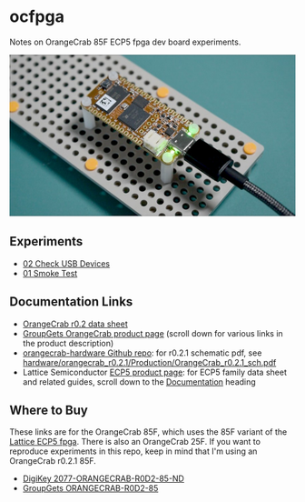 # ocfpga

Notes on OrangeCrab 85F ECP5 fpga dev board experiments.

![OrangeCrab fpga dev board with USB cable. Both LEDs are green.](experiments/01_smoke_test/oc-smoke-test.jpeg)


## Experiments

- [02 Check USB Devices](experiments/02_check_usb_devices/README.md)
- [01 Smoke Test](experiments/01_smoke_test/README.md)


## Documentation Links

- [OrangeCrab r0.2 data sheet](https://groupgets-files.s3.amazonaws.com/Digikey_Marketplace/orangecrab_datasheet-r0.2.pdf)
- [GroupGets OrangeCrab product page](https://groupgets.com/products/orange-crab-85f-lattice-ecp5-fpga-development-kit) (scroll down for various links in the product description)
- [orangecrab-hardware Github repo](https://github.com/orangecrab-fpga/orangecrab-hardware): for r0.2.1 schematic pdf, see [hardware/orangecrab_r0.2.1/Production/OrangeCrab_r0.2.1_sch.pdf](https://github.com/orangecrab-fpga/orangecrab-hardware/blob/main/hardware/orangecrab_r0.2.1/Production/OrangeCrab_r0.2.1_sch.pdf)
- Lattice Semiconductor [ECP5 product page](https://www.latticesemi.com/Products/FPGAandCPLD/ECP5): for ECP5 family data sheet and related guides, scroll down to the [Documentation](https://www.latticesemi.com/Products/FPGAandCPLD/ECP5#_11D625E1D2C7406C96A5312C93FF0CBD) heading


## Where to Buy

These links are for the OrangeCrab 85F, which uses the 85F variant of the
[Lattice ECP5 fpga](https://www.latticesemi.com/Products/FPGAandCPLD/ECP5).
There is also an OrangeCrab 25F. If you want to reproduce experiments in
this repo, keep in mind that I'm using an OrangeCrab r0.2.1 85F.

- [DigiKey 2077-ORANGECRAB-R0D2-85-ND](https://www.digikey.com/en/products/detail/groupgets-llc/ORANGECRAB-R0D2-85/16894260)
- [GroupGets ORANGECRAB-R0D2-85](https://groupgets.com/products/orange-crab-85f-lattice-ecp5-fpga-development-kit)
